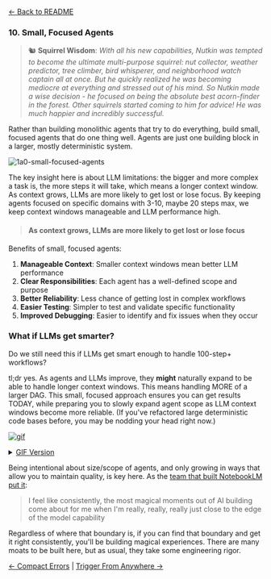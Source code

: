 [← Back to README](https://github.com/humanlayer/12-factor-agents/blob/main/README.md)

### 10. Small, Focused Agents

> 🐿️ **Squirrel Wisdom**: *With all his new capabilities, Nutkin was tempted to become the ultimate multi-purpose squirrel: nut collector, weather predictor, tree climber, bird whisperer, and neighborhood watch captain all at once. But he quickly realized he was becoming mediocre at everything and stressed out of his mind. So Nutkin made a wise decision - he focused on being the absolute best acorn-finder in the forest. Other squirrels started coming to him for advice! He was much happier and incredibly successful.*

Rather than building monolithic agents that try to do everything, build small, focused agents that do one thing well. Agents are just one building block in a larger, mostly deterministic system.

![1a0-small-focused-agents](https://github.com/humanlayer/12-factor-agents/blob/main/img/1a0-small-focused-agents.png)

The key insight here is about LLM limitations: the bigger and more complex a task is, the more steps it will take, which means a longer context window. As context grows, LLMs are more likely to get lost or lose focus. By keeping agents focused on specific domains with 3-10, maybe 20 steps max, we keep context windows manageable and LLM performance high.

> #### As context grows, LLMs are more likely to get lost or lose focus

Benefits of small, focused agents:

1. **Manageable Context**: Smaller context windows mean better LLM performance
2. **Clear Responsibilities**: Each agent has a well-defined scope and purpose
3. **Better Reliability**: Less chance of getting lost in complex workflows
4. **Easier Testing**: Simpler to test and validate specific functionality
5. **Improved Debugging**: Easier to identify and fix issues when they occur

### What if LLMs get smarter? 

Do we still need this if LLMs get smart enough to handle 100-step+ workflows?

tl;dr yes. As agents and LLMs improve, they **might** naturally expand to be able to handle longer context windows. This means handling MORE of a larger DAG. This small, focused approach ensures you can get results TODAY, while preparing you to slowly expand agent scope as LLM context windows become more reliable. (If you've refactored large deterministic code bases before, you may be nodding your head right now.)



[![gif](https://github.com/humanlayer/12-factor-agents/blob/main/img/1a5-agent-scope-grow.gif)](https://github.com/user-attachments/assets/0cd3f52c-046e-4d5e-bab4-57657157c82f
)

<details>
<summary><a href="https://github.com/humanlayer/12-factor-agents/blob/main/img/1a5-agent-scope-grow.gif">GIF Version</a></summary>
![gif](https://github.com/humanlayer/12-factor-agents/blob/main/img/1a5-agent-scope-grow.gif)
</details>

Being intentional about size/scope of agents, and only growing in ways that allow you to maintain quality, is key here. As the [team that built NotebookLM put it](https://open.substack.com/pub/swyx/p/notebooklm?selection=08e1187c-cfee-4c63-93c9-71216640a5f8&utm_campaign=post-share-selection&utm_medium=web):

> I feel like consistently, the most magical moments out of AI building come about for me when I'm really, really, really just close to the edge of the model capability

Regardless of where that boundary is, if you can find that boundary and get it right consistently, you'll be building magical experiences. There are many moats to be built here, but as usual, they take some engineering rigor.

[← Compact Errors](https://github.com/humanlayer/12-factor-agents/blob/main/content/factor-9-compact-errors.md) | [Trigger From Anywhere →](https://github.com/humanlayer/12-factor-agents/blob/main/content/factor-11-trigger-from-anywhere.md)
